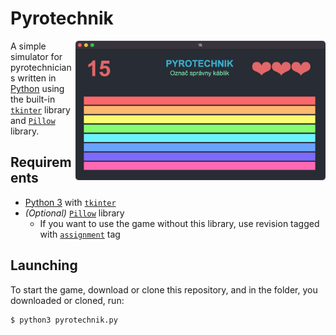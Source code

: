 # Pyrotechnik

<img align="right" width="400" src="./pyrotechnik.png">

A simple simulator for pyrotechnicians written in [Python](https://www.python.org) using the built-in [`tkinter`](https://docs.python.org/3/library/tkinter.html) library and [`Pillow`](https://pillow.readthedocs.io/en/stable/) library.

## Requirements

- [Python 3](https://www.python.org) with [`tkinter`](https://docs.python.org/3/library/tkinter.html)
- _(Optional)_ [`Pillow`](https://pillow.readthedocs.io/en/stable/) library
  - If you want to use the game without this library, use revision tagged with [`assignment`](https://github.com/BelKed/Pyrotechnik/tree/assignment) tag

## Launching

To start the game, download or clone this repository, and in the folder, you downloaded or cloned, run:

```
$ python3 pyrotechnik.py
```

